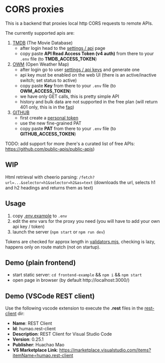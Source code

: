 # CORS proxies

This is a backend that proxies local http CORS requests to remote APIs.

The currently supported apis are:

1. [TMDB](https://www.themoviedb.org/documentation/api) (The Movie Database)
   - after login head to the [settings / api](https://www.themoviedb.org/settings/api) page
   - copy paste **API Read Access Token (v4 auth)** from there to your `.env` file (to **TMDB_ACCESS_TOKEN**)
2. [OWM](https://openweathermap.org/api) (Open Weather Map)
   - after login go to user [settings / api keys](https://home.openweathermap.org/api_keys) and generate one
   - api key must be enabled on the web UI (there is an active/inactive switch; set status to active)
   - copy paste **Key** from there to your `.env` file (to **OWM_ACCESS_TOKEN**)
   - we have only GET calls, this is pretty simple API
   - history and bulk data are not supported in the free plan (will return 401 only, this is in the [faq](https://openweathermap.org/faq#error401))
3. [GITHUB](https://docs.github.com/en/rest)
   - first create a [personal token](https://github.com/settings/tokens)
   - use the new fine-grained PAT
   - copy paste **PAT** from there to your `.env` file (to **GITHUB_ACCESS_TOKEN**)

TODO: add support for more
(here's a curated list of free APIs: https://github.com/public-apis/public-apis)

## WIP

Html retrieval with cheerio parsing:
`/fetch?url=...&selector=h1&selector=h2&as=text`
(downloads the url, selects h1 and h2 headings and returns them as text)

## Usage

1. copy [.env.example](./.env.example) to `.env`
2. edit the env vars for the proxy you need (you will have to add your own api key / token)
3. launch the server (`npm start` or `npm run dev`)

Tokens are checked for approx length in [validators.mjs](./src/validators.mjs), checking is lazy,
happens only on route match (not on startup).

## Demo (plain frontend)

- start static server: `cd frontend-example` && `npm i` && `npm start`
- open page in browser (by default http://localhost:3000/)

## Demo (VSCode REST client)

Use the following vscode extension to execute the **.rest** files in the [rest-client](./rest-client) dir:

- **Name**: REST Client
- **Id**: humao.rest-client
- **Description**: REST Client for Visual Studio Code
- **Version**: 0.25.1
- **Publisher**: Huachao Mao
- **VS Marketplace Link**: https://marketplace.visualstudio.com/items?itemName=humao.rest-client
